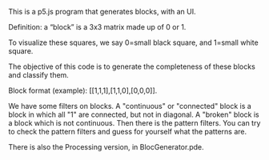 This is a p5.js program that generates blocks, with an UI.

Definition: a “block” is a 3x3 matrix made up of 0 or 1.

To visualize these squares, we say 0=small black square, and 1=small white square.

The objective of this code is to generate the completeness of these blocks and classify them.

Block format (example): [[1,1,1],[1,1,0],[0,0,0]].

We have some filters on blocks. A "continuous" or "connected" block is a block in which all "1" are connected, but not in diagonal.
A "broken" block is a block which is not continuous.
Then there is the pattern filters. You can try to check the pattern filters and guess for yourself what the patterns are.

There is also the Processing version, in BlocGenerator.pde.
